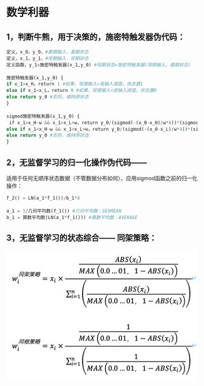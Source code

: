 # 数学利器

## 1，判断牛熊，用于决策的，施密特触发器伪代码：

```python
定义，x_0，y_0，#基期输入，基期状态 
定义，x_1，y_1，#现期输入，现期状态 
定义函数，y_1=施密特触发器(x_1,y_0) #现期状态=施密特触发器(现期输入，基期状态)

施密特触发器(x_1,y_0) { 
if x_1>x_H，return 1 #如果，现期输入>高输入阈值，状态置1 
else if x_1<x_L，return 0 #如果，现期输入<低输入阈值，状态置0 
else return y_0 #否则，维持原状态 
}

sigmod施密特触发器(x_1,y_0) {
 if x_1>x_H-w && x_1>x_L+w，return y_0/(sigmod(-(x_0-x_H)/w*4))*(sigmod(-(x_1-x_H)/w*4)) #如果输入进入下降通道且不在上升通道内，状态更新。 
else if x_1<x_H-w && x_1<x_L+w，return y_0/(sigmod(-(x_0-x_L)/w*4))*(sigmod(-(x_1-x_L)/w*4))  #如果输入进入上升通道且不在下降通道内，状态更新。
else return y_0 #否则，维持原状态
}
```

## 2，无监督学习的归一化操作伪代码—— 

适用于任何无顺序状态数据（不管数据分布如何），应用sigmod函数之前的归一化操作：

```python
f_2() = LN(a_1*f_1())/b_1*4

a_1 = 1/几何平均数(f_1()) #几何平均数：GEOMEAN 
b_1 = 算数平均数(LN(a_1*f_1())) #算数平均数：AVERAGE
```

## 3，无监督学习的状态综合—— 同架策略：

![](../.gitbook/assets/image%20%2810%29.png)

